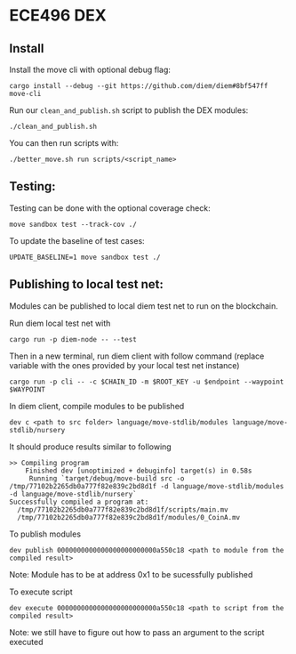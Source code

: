 # ECE496 DEX

## Install

Install the move cli with optional debug flag:
```
cargo install --debug --git https://github.com/diem/diem#8bf547ff move-cli
```
Run our `clean_and_publish.sh` script to publish the DEX modules:
```
./clean_and_publish.sh
```
You can then run scripts with:
```
./better_move.sh run scripts/<script_name>
```

## Testing:
Testing can be done with the optional coverage check:
```
move sandbox test --track-cov ./
```

To update the baseline of test cases:
```
UPDATE_BASELINE=1 move sandbox test ./
```

## Publishing to local test net:
Modules can be published to local diem test net to run on the blockchain.

Run diem local test net with 
```
cargo run -p diem-node -- --test
```

Then in a new terminal, run diem client with follow command (replace variable with the ones provided by your local test net instance)
```
cargo run -p cli -- -c $CHAIN_ID -m $ROOT_KEY -u $endpoint --waypoint $WAYPOINT
```

In diem client, compile modules to be published
```
dev c <path to src folder> language/move-stdlib/modules language/move-stdlib/nursery
```
It should produce results similar to following
```
>> Compiling program
    Finished dev [unoptimized + debuginfo] target(s) in 0.58s
     Running `target/debug/move-build src -o /tmp/77102b2265db0a777f82e839c2bd8d1f -d language/move-stdlib/modules -d language/move-stdlib/nursery`
Successfully compiled a program at:
  /tmp/77102b2265db0a777f82e839c2bd8d1f/scripts/main.mv
  /tmp/77102b2265db0a777f82e839c2bd8d1f/modules/0_CoinA.mv
```

To publish modules
```
dev publish 0000000000000000000000000a550c18 <path to module from the compiled result>
```
Note: Module has to be at address 0x1 to be sucessfully published 

To execute script
```
dev execute 0000000000000000000000000a550c18 <path to script from the compiled result>
```
Note: we still have to figure out how to pass an argument to the script executed
